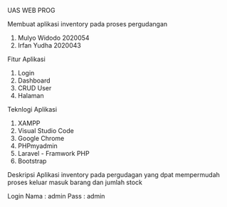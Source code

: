 UAS WEB PROG 

Membuat aplikasi inventory pada proses pergudangan 

1. Mulyo Widodo 2020054
2. Irfan Yudha 2020043


Fitur Aplikasi 

1. Login 
2. Dashboard
3. CRUD User 
4. Halaman 


Teknlogi Aplikasi 
 
1. XAMPP
2. Visual Studio Code 
3. Google Chrome 
4. PHPmyadmin 
5. Laravel - Framwork PHP 
6. Bootstrap 


Deskripsi Aplikasi inventory pada pergudagan yang dpat mempermudah proses keluar masuk barang dan jumlah stock 

Login 
Nama : admin
Pass : admin
